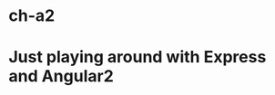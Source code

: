 # ch-a2

Just playing around with Express and Angular2
=============================================

